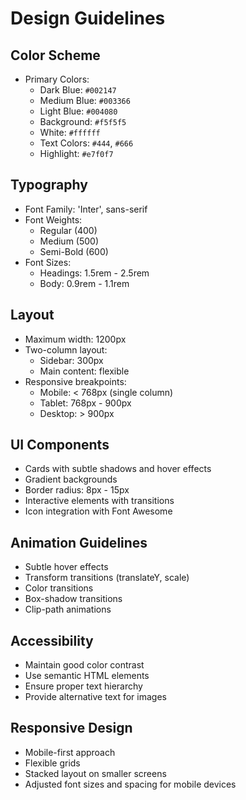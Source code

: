 # Design Guidelines

## Color Scheme
- Primary Colors:
  - Dark Blue: `#002147`
  - Medium Blue: `#003366`
  - Light Blue: `#004080`
  - Background: `#f5f5f5`
  - White: `#ffffff`
  - Text Colors: `#444`, `#666`
  - Highlight: `#e7f0f7`

## Typography
- Font Family: 'Inter', sans-serif
- Font Weights:
  - Regular (400)
  - Medium (500)
  - Semi-Bold (600)
- Font Sizes:
  - Headings: 1.5rem - 2.5rem
  - Body: 0.9rem - 1.1rem

## Layout
- Maximum width: 1200px
- Two-column layout:
  - Sidebar: 300px
  - Main content: flexible
- Responsive breakpoints:
  - Mobile: < 768px (single column)
  - Tablet: 768px - 900px
  - Desktop: > 900px

## UI Components
- Cards with subtle shadows and hover effects
- Gradient backgrounds
- Border radius: 8px - 15px
- Interactive elements with transitions
- Icon integration with Font Awesome

## Animation Guidelines
- Subtle hover effects
- Transform transitions (translateY, scale)
- Color transitions
- Box-shadow transitions
- Clip-path animations

## Accessibility
- Maintain good color contrast
- Use semantic HTML elements
- Ensure proper text hierarchy
- Provide alternative text for images

## Responsive Design
- Mobile-first approach
- Flexible grids
- Stacked layout on smaller screens
- Adjusted font sizes and spacing for mobile devices
